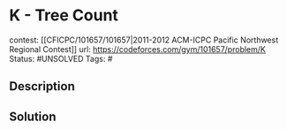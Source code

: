 # K - Tree Count

contest: [[CFICPC/101657/101657|2011-2012 ACM-ICPC Pacific Northwest Regional Contest]]
url: https://codeforces.com/gym/101657/problem/K
Status: #UNSOLVED
Tags: #

## Description

## Solution

